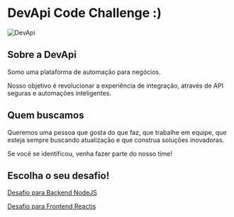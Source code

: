 # DevApi Code Challenge :)

![DevApi](https://devapi.com.br/static/images/cover.png)

## Sobre a DevApi

Somo uma plataforma de automação para negócios.

Nosso objetivo é revolucionar a experiência de integração, através de API seguras e automações inteligentes. 

## Quem buscamos

Queremos uma pessoa que gosta do que faz, que trabalhe em equipe, que esteja sempre buscando atualização e que construa soluções inovadoras.

Se você se identificou, venha fazer parte do nosso time!

## Escolha o seu desafio!

[Desafio para Backend NodeJS](https://github.com/godevapi/vagas/tree/master/backend-nodejs)

[Desafio para Frontend Reactjs](https://github.com/godevapi/vagas/tree/master/frontend-reactjs)
